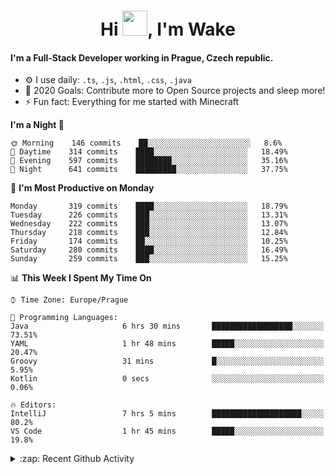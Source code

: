 <h1 align="center">Hi <img src="https://raw.githubusercontent.com/MrWakeCZ/MrWakeCZ/master/Hi.gif" width="40px" />, I'm Wake</h1>

#### I'm a Full-Stack Developer working in Prague, Czech republic.
- ⚙️ I use daily: `.ts`, `.js`, `.html`, `.css`, `.java`
- 🥅 2020 Goals: Contribute more to Open Source projects and sleep more!
- ⚡ Fun fact: Everything for me started with Minecraft

<!--START_SECTION:waka-->
**I'm a Night 🦉** 

```text
🌞 Morning    146 commits    ██░░░░░░░░░░░░░░░░░░░░░░░   8.6% 
🌆 Daytime    314 commits    ████░░░░░░░░░░░░░░░░░░░░░   18.49% 
🌃 Evening    597 commits    ████████░░░░░░░░░░░░░░░░░   35.16% 
🌙 Night      641 commits    █████████░░░░░░░░░░░░░░░░   37.75%

```
📅 **I'm Most Productive on Monday** 

```text
Monday       319 commits    ████░░░░░░░░░░░░░░░░░░░░░   18.79% 
Tuesday      226 commits    ███░░░░░░░░░░░░░░░░░░░░░░   13.31% 
Wednesday    222 commits    ███░░░░░░░░░░░░░░░░░░░░░░   13.07% 
Thursday     218 commits    ███░░░░░░░░░░░░░░░░░░░░░░   12.84% 
Friday       174 commits    ██░░░░░░░░░░░░░░░░░░░░░░░   10.25% 
Saturday     280 commits    ████░░░░░░░░░░░░░░░░░░░░░   16.49% 
Sunday       259 commits    ███░░░░░░░░░░░░░░░░░░░░░░   15.25%

```


📊 **This Week I Spent My Time On** 

```text
⌚︎ Time Zone: Europe/Prague

💬 Programming Languages: 
Java                     6 hrs 30 mins       ██████████████████░░░░░░░   73.51% 
YAML                     1 hr 48 mins        █████░░░░░░░░░░░░░░░░░░░░   20.47% 
Groovy                   31 mins             █░░░░░░░░░░░░░░░░░░░░░░░░   5.95% 
Kotlin                   0 secs              ░░░░░░░░░░░░░░░░░░░░░░░░░   0.06%

🔥 Editors: 
IntelliJ                 7 hrs 5 mins        ████████████████████░░░░░   80.2% 
VS Code                  1 hr 45 mins        █████░░░░░░░░░░░░░░░░░░░░   19.8%

```


<!--END_SECTION:waka-->

<details>
  <summary>:zap: Recent Github Activity</summary>

<!--START_SECTION:activity-->
1. 🎉 Merged PR [#6](https://github.com/craftmania-cz/craftlobby/pull/6) in [craftmania-cz/craftlobby](https://github.com/craftmania-cz/craftlobby)
2. 🎉 Merged PR [#14](https://github.com/craftmania-cz/craftmanager/pull/14) in [craftmania-cz/craftmanager](https://github.com/craftmania-cz/craftmanager)
3. 🎉 Merged PR [#89](https://github.com/waked-cz/corgi/pull/89) in [waked-cz/corgi](https://github.com/waked-cz/corgi)
4. 🎉 Merged PR [#2](https://github.com/craftmania-cz/craftcore/pull/2) in [craftmania-cz/craftcore](https://github.com/craftmania-cz/craftcore)
5. 🎉 Merged PR [#7](https://github.com/craftmania-cz/craftlobby/pull/7) in [craftmania-cz/craftlobby](https://github.com/craftmania-cz/craftlobby)
<!--END_SECTION:activity-->

</details>
